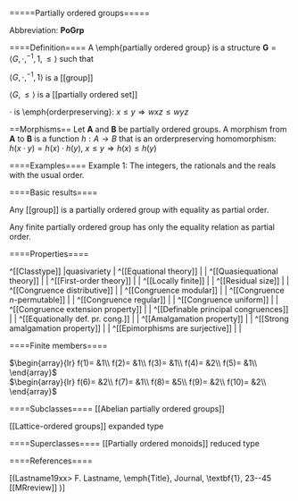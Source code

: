 =====Partially ordered groups=====

Abbreviation: **PoGrp**

====Definition====
A \emph{partially ordered group} is a structure $\mathbf{G}=\langle G,\cdot,^{-1},1,\le\rangle$ such that

$\langle G,\cdot,^{-1},1\rangle$ is a [[group]]

$\langle G,\le\rangle$ is a [[partially ordered set]]

$\cdot$ is \emph{orderpreserving}:  $x\le y\Longrightarrow wxz\le wyz$

==Morphisms==
Let $\mathbf{A}$ and $\mathbf{B}$ be partially ordered groups. A morphism from $\mathbf{A}$ to $\mathbf{B}$ is a function $h:A\rightarrow B$ that is an orderpreserving homomorphism: 
$h(x \cdot y)=h(x) \cdot h(y)$,
$x\le y\Longrightarrow h(x)\le h(y)$

====Examples====
Example 1: The integers, the rationals and the reals with the usual order.

====Basic results====

Any [[group]] is a partially ordered group with equality as partial order.

Any finite partially ordered group has only the equality relation as partial order.


====Properties====

^[[Classtype]]                        |quasivariety  |
^[[Equational theory]]                | |
^[[Quasiequational theory]]           | |
^[[First-order theory]]               | |
^[[Locally finite]]                   | |
^[[Residual size]]                    | |
^[[Congruence distributive]]          | |
^[[Congruence modular]]               | |
^[[Congruence $n$-permutable]]        | |
^[[Congruence regular]]               | |
^[[Congruence uniform]]               | |
^[[Congruence extension property]]    | |
^[[Definable principal congruences]]  | |
^[[Equationally def. pr. cong.]]      | |
^[[Amalgamation property]]            | |
^[[Strong amalgamation property]]     | |
^[[Epimorphisms are surjective]]      | |

====Finite members====

$\begin{array}{lr}
  f(1)= &1\\
  f(2)= &1\\
  f(3)= &1\\
  f(4)= &2\\
  f(5)= &1\\
\end{array}$     
$\begin{array}{lr}
  f(6)= &2\\
  f(7)= &1\\
  f(8)= &5\\
  f(9)= &2\\
  f(10)= &2\\
\end{array}$


====Subclasses====
[[Abelian partially ordered groups]]

[[Lattice-ordered groups]] expanded type


====Superclasses====
[[Partially ordered monoids]] reduced type


====References====

[(Lastname19xx>
F. Lastname, \emph{Title}, Journal, \textbf{1}, 23--45 [[MRreview]] 
)]


